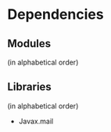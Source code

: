 # Dependencies

## Modules
(in alphabetical order)

## Libraries
(in alphabetical order)

* Javax.mail
